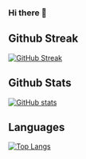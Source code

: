 ### Hi there 👋

## Github Streak

[![GitHub Streak](https://github-readme-streak-stats.herokuapp.com?user=hienhayho&theme=radical)](https://www.github.com/hienhayho)

## Github Stats

[![GitHub stats](https://github-readme-stats.vercel.app/api?username=hienhayho&count_private=true&show_icons=true&theme=radical)](https://www.github.com/hienhayho)

## Languages

[![Top Langs](https://github-readme-stats.vercel.app/api/top-langs/?username=hienhayho&&langs_count=10&theme=radical&hide=html&layout=compact)](https://www.github.com/hienhayho)
